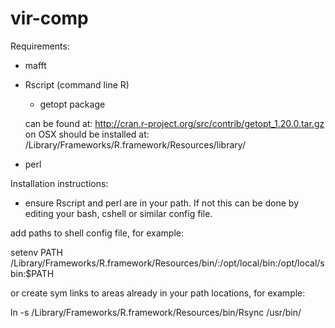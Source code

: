 # vir-comp

Requirements:

- mafft

- Rscript (command line R)
  - getopt package

  can be found at:
    http://cran.r-project.org/src/contrib/getopt_1.20.0.tar.gz
  on OSX should be installed at:
    /Library/Frameworks/R.framework/Resources/library/

- perl

Installation instructions:
- ensure Rscript and perl are in your path.  If not this can be done by editing your bash, cshell or similar config file.

add paths to shell config file, for example:

  setenv PATH /Library/Frameworks/R.framework/Resources/bin/:/opt/local/bin:/opt/local/sbin:$PATH 

or create sym links to areas already in your path locations, for example:

  ln -s /Library/Frameworks/R.framework/Resources/bin/Rsync /usr/bin/
